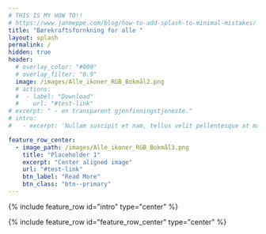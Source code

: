 ```yaml
---
# THIS IS MY HOW TO!!
# https://www.janmeppe.com/blog/how-to-add-splash-to-minimal-mistakes/
title: "Bærekraftsfornkning for alle "
layout: splash
permalink: /
hidden: true
header:
  # overlay_color: "#000"
  # overlay_filter: "0.9"
  image: /images/Alle_ikoner_RGB_Bokmål2.png
  # actions:
  #  - label: "Download"
  #    url: "#test-link"
# excerpt: " - en transparent gjenfinningstjeneste."
# intro: 
#   - excerpt: 'Nullam suscipit et nam, tellus velit pellentesque at malesuada, enim eaque. Quis nulla, netus tempor in diam gravida tincidunt, *proin faucibus* voluptate felis id # sollicitudin. Centered with `type="center"`'

feature_row_center:
  - image_path: /images/Alle_ikoner_RGB_Bokmål3.png
    title: "Placeholder 1"
    excerpt: "Center aligned image"
    url: "#test-link"
    btn_label: "Read More"
    btn_class: "btn--primary"
---
```

{% include feature_row id="intro" type="center" %}

{% include feature_row id="feature_row_center" type="center" %}
